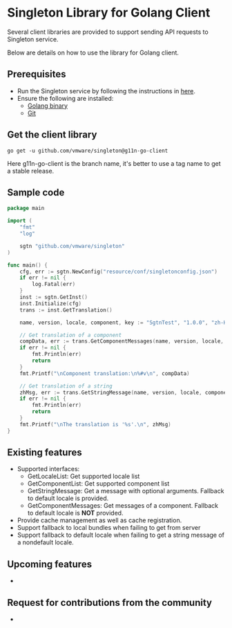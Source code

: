 Singleton Library for Golang Client
============

Several client libraries are provided to support sending API requests to Singleton service.

Below are details on how to use the library for Golang client.

Prerequisites
------------
 * Run the Singleton service by following the instructions in [here](https://github.com/vmware/singleton/blob/master/README.md).
 * Ensure the following are installed:     
    - [Golang binary](https://golang.org/doc/install)
    - [Git](https://git-scm.com/downloads)

Get the client library
------------
```console
go get -u github.com/vmware/singleton@g11n-go-client
```

Here g11n-go-client is the branch name, it's better to use a tag name to get a stable release.

Sample code
------------

```go
package main

import (
	"fmt"
	"log"

	sgtn "github.com/vmware/singleton"
)

func main() {
	cfg, err := sgtn.NewConfig("resource/conf/singletonconfig.json")
	if err != nil {
		log.Fatal(err)
	}
	inst := sgtn.GetInst()
	inst.Initialize(cfg)
	trans := inst.GetTranslation()

	name, version, locale, component, key := "SgtnTest", "1.0.0", "zh-Hans", "sunglow", "application.title"

	// Get translation of a component
	compData, err := trans.GetComponentMessages(name, version, locale, component)
	if err != nil {
		fmt.Println(err)
		return
	}
	fmt.Printf("\nComponent translation:\n%#v\n", compData)

	// Get translation of a string
	zhMsg, err := trans.GetStringMessage(name, version, locale, component, key)
	if err != nil {
		fmt.Println(err)
		return
	}
	fmt.Printf("\nThe translation is '%s'.\n", zhMsg)
}
```

Existing features
------------
 * Supported interfaces: 
    * GetLocaleList: Get supported locale list
    * GetComponentList: Get supported component list
    * GetStringMessage: Get a message with optional arguments. Fallback to default locale is provided.
    * GetComponentMessages: Get messages of a component. Fallback to default locale is **NOT** provided.
 * Provide cache management as well as cache registration.
 * Support fallback to local bundles when failing to get from server
 * Support fallback to default locale when failing to get a string message of a nondefault locale.

Upcoming features 
------------
 * <TO DO: Add upcoming features if any>

Request for contributions from the community
------------
 * 
